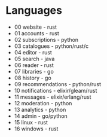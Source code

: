 # Languages
* 00 website - rust
* 01 accounts - rust
* 02 subscriptions - python
* 03 catalogues - python/rust/c
* 04 editor - rust
* 05 search - java
* 06 reader - rust
* 07 libraries - go
* 08 history - go
* 09 recommendations - python/rust
* 10 notifications - elixir/gleam/rust
* 11 messages - elixir/erlang/rust
* 12 moderation - python
* 13 analytics - python
* 14 admin - go/python
* 15 linux - rust
* 16 windows - rust
